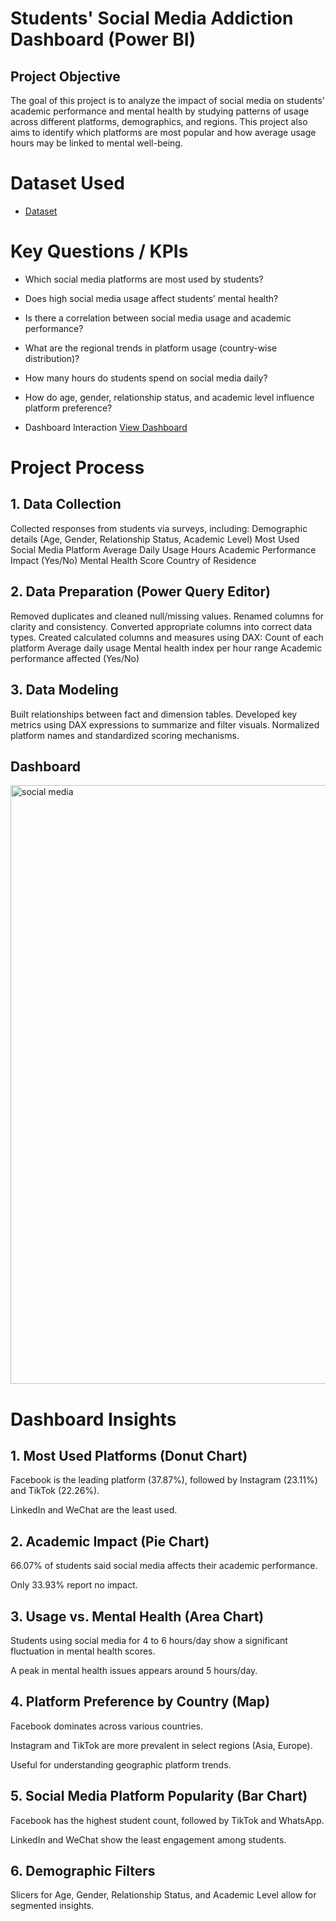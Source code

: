 # Students' Social Media Addiction Dashboard (Power BI)
## Project Objective
The goal of this project is to analyze the impact of social media on students' academic performance and mental health by studying patterns of usage across different platforms, demographics, and regions. This project also aims to identify which platforms are most popular and how average usage hours may be linked to mental well-being.

# Dataset Used
- <a href="https://github.com/harshadd31/Data-Analysis-Dashboard/blob/main/Students%20Social%20Media%20Addictionn.xlsx">Dataset</a>

# Key Questions / KPIs

- Which social media platforms are most used by students?

- Does high social media usage affect students’ mental health?

- Is there a correlation between social media usage and academic performance?

- What are the regional trends in platform usage (country-wise distribution)?

- How many hours do students spend on social media daily?

- How do age, gender, relationship status, and academic level influence platform preference?

- Dashboard Interaction <a href="https://github.com/harshadd31/Data-Analysis-Dashboard/blob/main/social%20media%20.png">View Dashboard</a>

# Project Process
## 1. Data Collection
Collected responses from students via surveys, including:
Demographic details (Age, Gender, Relationship Status, Academic Level)
Most Used Social Media Platform
Average Daily Usage Hours
Academic Performance Impact (Yes/No)
Mental Health Score
Country of Residence

## 2. Data Preparation (Power Query Editor)
Removed duplicates and cleaned null/missing values.
Renamed columns for clarity and consistency.
Converted appropriate columns into correct data types.
Created calculated columns and measures using DAX:
Count of each platform
Average daily usage
Mental health index per hour range
Academic performance affected (Yes/No)

## 3. Data Modeling
Built relationships between fact and dimension tables.
Developed key metrics using DAX expressions to summarize and filter visuals.
Normalized platform names and standardized scoring mechanisms.

## Dashboard 
<img width="1657" height="958" alt="social media " src="https://github.com/user-attachments/assets/7ea56ddc-88fe-4989-a015-cc5e42572f2d" />

# Dashboard Insights
 ## 1. Most Used Platforms (Donut Chart)
Facebook is the leading platform (37.87%), followed by Instagram (23.11%) and TikTok (22.26%).

LinkedIn and WeChat are the least used.

## 2. Academic Impact (Pie Chart)
66.07% of students said social media affects their academic performance.

Only 33.93% report no impact.

## 3. Usage vs. Mental Health (Area Chart)
Students using social media for 4 to 6 hours/day show a significant fluctuation in mental health scores.

A peak in mental health issues appears around 5 hours/day.

## 4. Platform Preference by Country (Map)
Facebook dominates across various countries.

Instagram and TikTok are more prevalent in select regions (Asia, Europe).

Useful for understanding geographic platform trends.

## 5. Social Media Platform Popularity (Bar Chart)
Facebook has the highest student count, followed by TikTok and WhatsApp.

LinkedIn and WeChat show the least engagement among students.

## 6. Demographic Filters
Slicers for Age, Gender, Relationship Status, and Academic Level allow for segmented insights.

